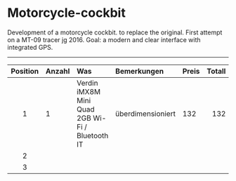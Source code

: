 # Motorcycle-cockbit
Development of a motorcycle cockbit. to replace the original. First attempt on a MT-09 tracer jg 2016. Goal: a modern and clear interface with integrated GPS.
___

| Position    | Anzahl  | Was                                              | Bemerkungen        | Preis  | Totall  |
|:----------: |:--------|:-------------------------------------------------|:-------------------|:-------|--------:|
| 1           | 1       | Verdin iMX8M Mini Quad 2GB Wi-Fi / Bluetooth IT  | überdimensioniert  | 132    | 132     |
| 2           |         |                                                  |                    |        |         |
| 3           |         |                                                  |                    |        |         |
